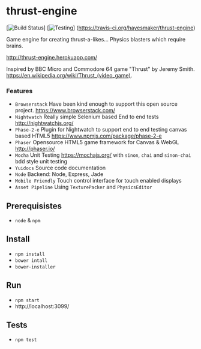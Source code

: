 # thrust-engine
[![Build Status](https://travis-ci.org/hayesmaker/thrust-engine.svg?branch=master)]
[![Testing](https://img.shields.io/badge/e2e-phase--2--e-green.svg)]
(https://travis-ci.org/hayesmaker/thrust-engine)

Game engine for creating thrust-a-likes...  Physics blasters which require brains.

http://thrust-engine.herokuapp.com/

Inspired by BBC Micro and Commodore 64 game "Thrust" by Jeremy Smith.  
https://en.wikipedia.org/wiki/Thrust_(video_game).

### Features
- `Browserstack` Have been kind enough to support this open source project. https://www.browserstack.com/
- `Nightwatch` Really simple Selenium based End to end tests http://nightwatchjs.org/
- `Phase-2-e` Plugin for Nightwatch to support end to end testing canvas based HTML5 https://www.npmjs.com/package/phase-2-e
- `Phaser` Opensource HTML5 game framework for Canvas & WebGL http://phaser.io/
- `Mocha` Unit Testing https://mochajs.org/ with `sinon`, `chai` and `sinon-chai` bdd style unit testing
- `Yuidocs` Source code documentation
- `Node` Backend: Node, Express, Jade
- `Mobile Friendly` Touch control interface for touch enabled displays
- `Asset Pipeline` Using `TexturePacker` and `PhysicsEditor`

## Prerequisistes
- `node` & `npm`

## Install
- `npm install`
- `bower intall`
- `bower-installer`

## Run
- `npm start`
- http://localhost:3099/

## Tests
- `npm test`

